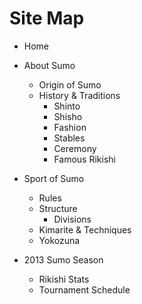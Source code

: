 # Site Map

- Home

- About Sumo
	- Origin of Sumo
	- History & Traditions
		- Shinto
		- Shisho
		- Fashion
		- Stables
		- Ceremony 
		- Famous Rikishi

 	
- Sport of Sumo
	- Rules
	- Structure
		- Divisions
	- Kimarite & Techniques
	- Yokozuna
	

- 2013 Sumo Season
	- Rikishi Stats
	- Tournament Schedule 